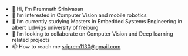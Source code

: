 - 👋 Hi, I’m Premnath Srinivasan
- 👀 I’m interested in Computer Vision and mobile robotics
- 🌱 I’m currently studying Masters in Embedded Systems Engineering in albert ludwigs university of freiburg
- 💞️ I’m looking to collaborate on Computer Vision and Deep learning related projects
- 📫 How to reach me sriprem1130@gmail.com

<!---
heisenberg-12/heisenberg-12 is a ✨ special ✨ repository because its `README.md` (this file) appears on your GitHub profile.
You can click the Preview link to take a look at your changes.
--->
